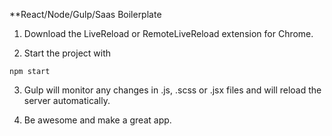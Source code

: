 **React/Node/Gulp/Saas Boilerplate

1. Download the LiveReload or RemoteLiveReload extension for Chrome.

2. Start the project with

`npm start`

3. Gulp will monitor any changes in .js, .scss or .jsx files and will reload the server automatically. 

4. Be awesome and make a great app.
